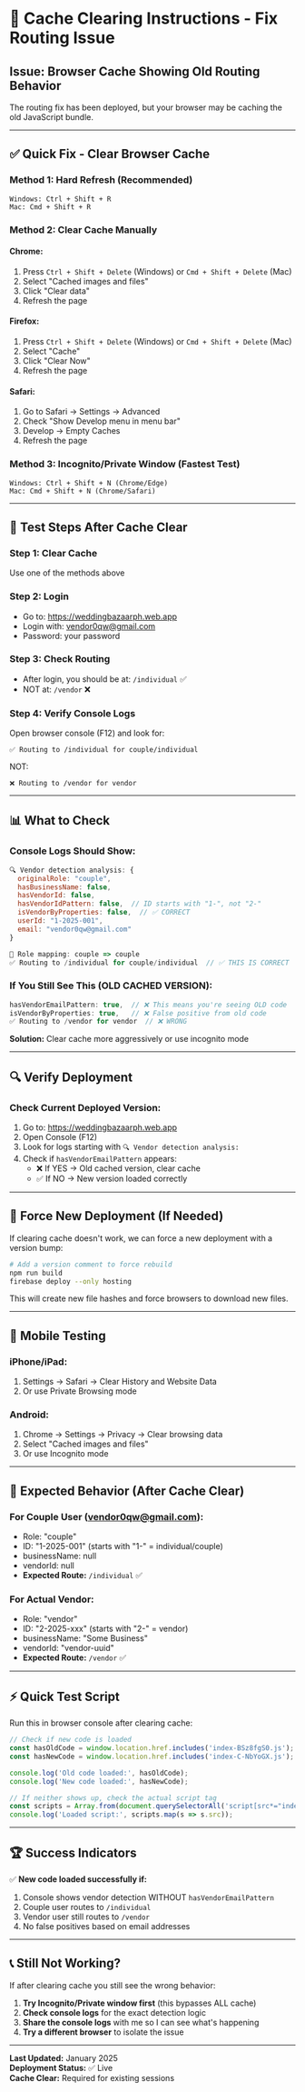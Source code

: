 # 🔄 Cache Clearing Instructions - Fix Routing Issue

## Issue: Browser Cache Showing Old Routing Behavior

The routing fix has been deployed, but your browser may be caching the old JavaScript bundle.

---

## ✅ Quick Fix - Clear Browser Cache

### Method 1: Hard Refresh (Recommended)
```
Windows: Ctrl + Shift + R
Mac: Cmd + Shift + R
```

### Method 2: Clear Cache Manually

#### Chrome:
1. Press `Ctrl + Shift + Delete` (Windows) or `Cmd + Shift + Delete` (Mac)
2. Select "Cached images and files"
3. Click "Clear data"
4. Refresh the page

#### Firefox:
1. Press `Ctrl + Shift + Delete` (Windows) or `Cmd + Shift + Delete` (Mac)
2. Select "Cache"
3. Click "Clear Now"
4. Refresh the page

#### Safari:
1. Go to Safari → Settings → Advanced
2. Check "Show Develop menu in menu bar"
3. Develop → Empty Caches
4. Refresh the page

### Method 3: Incognito/Private Window (Fastest Test)
```
Windows: Ctrl + Shift + N (Chrome/Edge)
Mac: Cmd + Shift + N (Chrome/Safari)
```

---

## 🧪 Test Steps After Cache Clear

### Step 1: Clear Cache
Use one of the methods above

### Step 2: Login
- Go to: https://weddingbazaarph.web.app
- Login with: vendor0qw@gmail.com
- Password: your password

### Step 3: Check Routing
- After login, you should be at: `/individual` ✅
- NOT at: `/vendor` ❌

### Step 4: Verify Console Logs
Open browser console (F12) and look for:
```
✅ Routing to /individual for couple/individual
```

NOT:
```
❌ Routing to /vendor for vendor
```

---

## 📊 What to Check

### Console Logs Should Show:
```javascript
🔍 Vendor detection analysis: {
  originalRole: "couple",
  hasBusinessName: false,
  hasVendorId: false,
  hasVendorIdPattern: false,  // ID starts with "1-", not "2-"
  isVendorByProperties: false,  // ✅ CORRECT
  userId: "1-2025-001",
  email: "vendor0qw@gmail.com"
}

🔄 Role mapping: couple => couple
✅ Routing to /individual for couple/individual  // ✅ THIS IS CORRECT
```

### If You Still See This (OLD CACHED VERSION):
```javascript
hasVendorEmailPattern: true,  // ❌ This means you're seeing OLD code
isVendorByProperties: true,   // ❌ False positive from old code
✅ Routing to /vendor for vendor  // ❌ WRONG
```

**Solution:** Clear cache more aggressively or use incognito mode

---

## 🔍 Verify Deployment

### Check Current Deployed Version:
1. Go to: https://weddingbazaarph.web.app
2. Open Console (F12)
3. Look for logs starting with `🔍 Vendor detection analysis:`
4. Check if `hasVendorEmailPattern` appears:
   - ❌ If YES → Old cached version, clear cache
   - ✅ If NO → New version loaded correctly

---

## 🚀 Force New Deployment (If Needed)

If clearing cache doesn't work, we can force a new deployment with a version bump:

```bash
# Add a version comment to force rebuild
npm run build
firebase deploy --only hosting
```

This will create new file hashes and force browsers to download new files.

---

## 📱 Mobile Testing

### iPhone/iPad:
1. Settings → Safari → Clear History and Website Data
2. Or use Private Browsing mode

### Android:
1. Chrome → Settings → Privacy → Clear browsing data
2. Select "Cached images and files"
3. Or use Incognito mode

---

## 🎯 Expected Behavior (After Cache Clear)

### For Couple User (vendor0qw@gmail.com):
- Role: "couple"
- ID: "1-2025-001" (starts with "1-" = individual/couple)
- businessName: null
- vendorId: null
- **Expected Route:** `/individual` ✅

### For Actual Vendor:
- Role: "vendor"
- ID: "2-2025-xxx" (starts with "2-" = vendor)
- businessName: "Some Business"
- vendorId: "vendor-uuid"
- **Expected Route:** `/vendor` ✅

---

## ⚡ Quick Test Script

Run this in browser console after clearing cache:

```javascript
// Check if new code is loaded
const hasOldCode = window.location.href.includes('index-BSz8fgS0.js');
const hasNewCode = window.location.href.includes('index-C-NbYoGX.js');

console.log('Old code loaded:', hasOldCode);
console.log('New code loaded:', hasNewCode);

// If neither shows up, check the actual script tag
const scripts = Array.from(document.querySelectorAll('script[src*="index-"]'));
console.log('Loaded script:', scripts.map(s => s.src));
```

---

## 🏆 Success Indicators

✅ **New code loaded successfully if:**
1. Console shows vendor detection WITHOUT `hasVendorEmailPattern`
2. Couple user routes to `/individual`
3. Vendor user still routes to `/vendor`
4. No false positives based on email addresses

---

## 📞 Still Not Working?

If after clearing cache you still see the wrong behavior:

1. **Try Incognito/Private window first** (this bypasses ALL cache)
2. **Check console logs** for the exact detection logic
3. **Share the console logs** with me so I can see what's happening
4. **Try a different browser** to isolate the issue

---

**Last Updated:** January 2025  
**Deployment Status:** ✅ Live  
**Cache Clear:** Required for existing sessions
